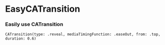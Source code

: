 # EasyCATransition
### Easily use CATransition
    CATransition(type: .reveal, mediaTimingFunction: .easeOut, from: .top, duration: 0.6)
